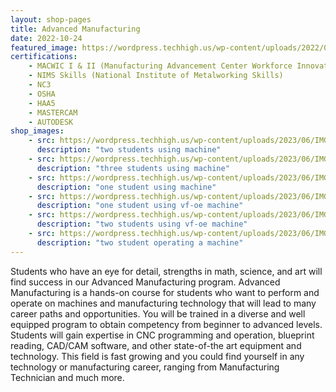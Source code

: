 ```yaml
---
layout: shop-pages
title: Advanced Manufacturing
date: 2022-10-24
featured_image: https://wordpress.techhigh.us/wp-content/uploads/2022/04/minku-kang-aCniNTiIFd8-unsplash-1.jpg
certifications:
    - MACWIC I & II (Manufacturing Advancement Center Workforce Innovation Collaborative Level 1 & 2)
    - NIMS Skills (National Institute of Metalworking Skills)
    - NC3
    - OSHA
    - HAA5
    - MASTERCAM
    - AUTODESK
shop_images:
    - src: https://wordpress.techhigh.us/wp-content/uploads/2023/06/IMG_7118.JPG.jpg
      description: "two students using machine"
    - src: https://wordpress.techhigh.us/wp-content/uploads/2023/06/IMG_7101.JPG.jpg
      description: "three students using machine"
    - src: https://wordpress.techhigh.us/wp-content/uploads/2023/06/IMG_3395.JPG.jpg
      description: "one student using machine"
    - src: https://wordpress.techhigh.us/wp-content/uploads/2023/06/IMG_7120.JPG.jpg
      description: "one student using vf-oe machine"
    - src: https://wordpress.techhigh.us/wp-content/uploads/2023/06/IMG_7114.JPG.jpg
      description: "two students using vf-oe machine"
    - src: https://wordpress.techhigh.us/wp-content/uploads/2023/06/IMG_7110.JPG.jpg
      description: "two student operating a machine"
---
```


Students who have an eye for detail, strengths in math, science, and art will find success in our Advanced Manufacturing program. Advanced Manufacturing is a hands-on course for students who want to perform and operate on machines and manufacturing technology that will lead to many career paths and opportunities. You will be trained in a diverse and well equipped program to obtain competency from beginner to advanced levels. Students will gain expertise in CNC programming and operation, blueprint reading, CAD/CAM software, and other state-of-the art equipment and technology. This field is fast growing and you could find yourself in any technology or manufacturing career, ranging from Manufacturing Technician and much more.